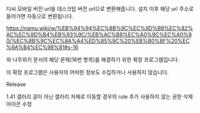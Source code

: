 디씨 모바일 버전 url을 데스크탑 버전 url으로 변환해줍니다.
설치 이후 해당 url 주소로 들어가면 자동으로 변환됩니다.

https://namu.wiki/w/%EB%94%94%EC%8B%9C%EC%9D%B8%EC%82%AC%EC%9D%B4%EB%93%9C/%EB%AC%B8%EC%A0%9C%EC%A0%90/%EC%8B%9C%EC%8A%A4%ED%85%9C%20%EB%B0%8F%20%EC%9A%B4%EC%98%81#s-16

위 나무위키 문서의 해당 문제(16번 항목)를 해결하기 위한 확장 프로그램입니다.

이 확장 프로그램은 사용자의 어떠한 정보도 수집하거나 사용하지 않습니다.


Release

1.41
갤러리 글이 아닌 갤러리 자체로 이동할 경우의 rule 추가
사용하지 않는 권한 삭제
아이콘 수정

